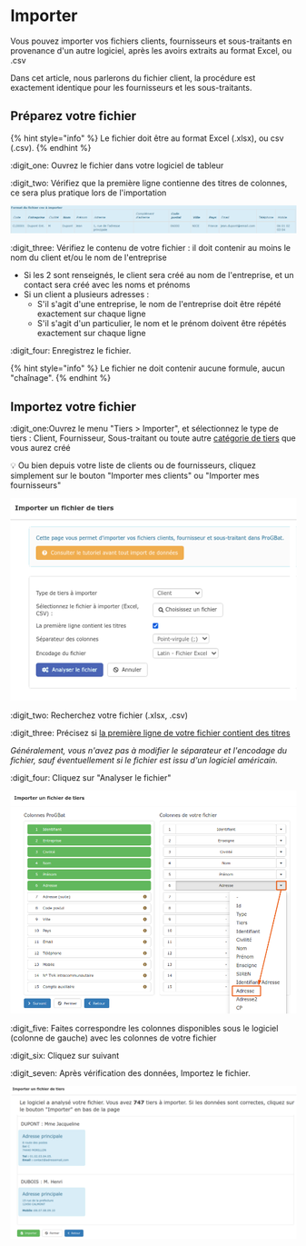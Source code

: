 # Importer

Vous pouvez importer vos fichiers clients, fournisseurs et sous-traitants en provenance d'un autre logiciel, après les avoirs extraits au format Excel, ou .csv

Dans cet article, nous parlerons du fichier client, la procédure est exactement identique pour les fournisseurs et les sous-traitants.



## Préparez votre fichier

{% hint style="info" %}
Le fichier doit être au format Excel (.xlsx), ou csv (.csv).
{% endhint %}

:digit_one: Ouvrez le fichier dans votre logiciel de tableur

:digit_two: Vérifiez que la première ligne contienne des titres de colonnes, ce sera plus pratique lors de l'importation

![](<../../.gitbook/assets/capture (11).png>)

:digit_three: Vérifiez le contenu de votre fichier : il doit contenir au moins le nom du client et/ou le nom de l'entreprise

* Si les 2 sont renseignés, le client sera créé au nom de l'entreprise, et un contact sera créé avec les noms et prénoms
* Si un client a plusieurs adresses :
  * S'il s'agit d'une entreprise, le nom de l'entreprise doit être répété exactement sur chaque ligne
  * S'il s'agit d'un particulier, le nom et le prénom doivent être répétés exactement sur chaque ligne

:digit_four: Enregistrez le fichier.

{% hint style="info" %}
Le fichier ne doit contenir aucune formule, aucun "chaînage".
{% endhint %}

## Importez votre fichier

:digit_one:Ouvrez le menu "Tiers > Importer", et sélectionnez le type de tiers : Client, Fournisseur, Sous-traitant ou toute autre [catégorie de tiers](categories-et-groupes-de-tiers.md#categories) que vous aurez créé

:bulb: Ou bien depuis votre liste de clients ou de fournisseurs, cliquez simplement sur le bouton "Importer mes clients" ou "Importer mes fournisseurs"

![](../../.gitbook/assets/screenshot-167a-.png)

:digit_two: Recherchez votre fichier (.xlsx, .csv)

:digit_three: Précisez si [la première ligne de votre fichier contient des titres](importer.md#preparez-votre-fichier)

_Généralement, vous n'avez pas à modifier le séparateur et l'encodage du fichier, sauf éventuellement si le fichier est issu d'un logiciel américain._

:digit_four: Cliquez sur "Analyser le fichier"

![](../../.gitbook/assets/screenshot-166-.png)



:digit_five: Faites correspondre les colonnes disponibles sous le logiciel (colonne de gauche) avec les colonnes de votre fichier

:digit_six: Cliquez sur suivant

:digit_seven: Après vérification des données, Importez le fichier.

![](../../.gitbook/assets/capture-decran-du-2021-07-25-12-27-32.png)

